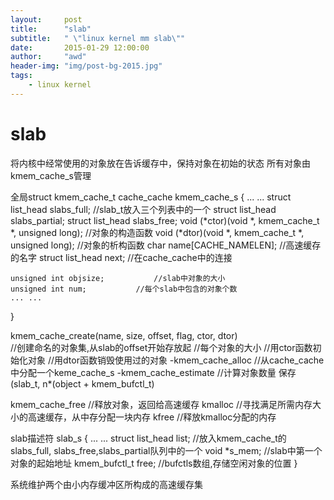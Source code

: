```yaml
---
layout:     post
title:      "slab"
subtitle:   " \"linux kernel mm slab\""
date:       2015-01-29 12:00:00
author:     "awd"
header-img: "img/post-bg-2015.jpg"
tags:
    - linux kernel
---
```

slab
===============================================================
将内核中经常使用的对象放在告诉缓存中，保持对象在初始的状态
所有对象由kmem_cache_s管理

全局struct kmem_cache_t cache_cache
kmem_cache_s
{
	... ...
	struct list_head slabs_full;				//slab_t放入三个列表中的一个
	struct list_head slabs_partial;
	struct list_head slabs_free;
	void (*ctor)(void *, kmem_cache_t *, unsigned long);	//对象的构造函数
	void (*dtor)(void *, kmem_cache_t *, unsigned long);	//对象的析构函数
	char   name[CACHE_NAMELEN];				//高速缓存的名字
	struct list_head	next;				//在cache_cache中的连接

	unsigned int objsize;			//slab中对象的大小
	unsigned int num;			//每个slab中包含的对象个数
	... ...
}



kmem_cache_create(name, size, offset, flag, ctor, dtor)		
				//创建命名的对象集,从slab的offset开始存放起
				//每个对象的大小
				//用ctor函数初始化对象
				//用dtor函数销毁使用过的对象
	-kmem_cache_alloc	//从cache_cache中分配一个keme_cache_s
	-kmem_cache_estimate	//计算对象数量
		保存(slab_t, n*(object + kmem_bufctl_t)

kmem_cache_free			//释放对象，返回给高速缓存
kmalloc					//寻找满足所需内存大小的高速缓存，从中存分配一块内存
kfree					//释放kmalloc分配的内存


slab描述符
slab_s
{
	... ...
	struct list_head list;	//放入kmem_cache_t的slabs_full, slabs_free,slabs_partial队列中的一个
	void *s_mem;			//slab中第一个对象的起始地址
	kmem_bufctl_t free;		//bufctls数组,存储空闲对象的位置
}




系统维护两个由小内存缓冲区所构成的高速缓存集



